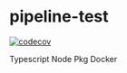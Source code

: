 # pipeline-test

[![codecov](https://codecov.io/gh/ranskills/pipeline-test/branch/develop/graph/badge.svg?token=CZC12RL1HQ)](https://codecov.io/gh/ranskills/pipeline-test)

Typescript Node Pkg Docker
